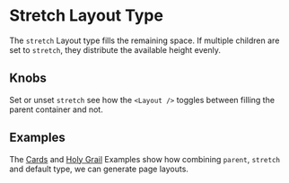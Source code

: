 # Stretch Layout Type

The `stretch` Layout type fills the remaining space. If multiple children are set to `stretch`, they distribute the available height evenly.

## Knobs

Set or unset `stretch` see how the `<Layout />` toggles between filling the parent container and not.

## Examples

The [Cards](https://obartra.github.io/reflex/?selectedKind=%20Examples&selectedStory=Cards) and [Holy Grail](https://obartra.github.io/reflex/?selectedKind=%20Examples&selectedStory=Holy%20Grail) Examples show how combining `parent`, `stretch` and default type, we can generate page layouts.


